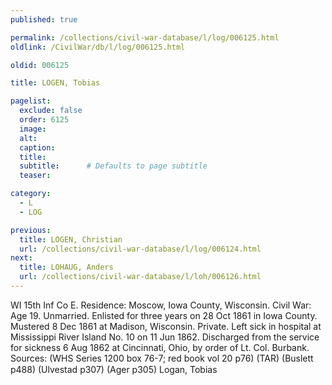 ```yaml
---
published: true

permalink: /collections/civil-war-database/l/log/006125.html
oldlink: /CivilWar/db/l/log/006125.html

oldid: 006125

title: LOGEN, Tobias

pagelist:
  exclude: false
  order: 6125
  image: 
  alt:
  caption:
  title:
  subtitle:      # Defaults to page subtitle
  teaser:

category: 
  - L 
  - LOG

previous:
  title: LOGEN, Christian
  url: /collections/civil-war-database/l/log/006124.html  
next:
  title: LOHAUG, Anders
  url: /collections/civil-war-database/l/loh/006126.html   
---
```

WI 15th Inf Co E. Residence: Moscow, Iowa County, Wisconsin. Civil War: Age 19. Unmarried. Enlisted for three years on 28 Oct 1861 in Iowa County. Mustered 8 Dec 1861 at Madison, Wisconsin. Private. Left sick in hospital at Mississippi River Island No. 10 on 11 Jun 1862. Discharged from the service for sickness 6 Aug 1862 at Cincinnati, Ohio, by order of Lt. Col. Burbank. Sources: (WHS Series 1200 box 76-7; red book vol 20 p76) (TAR) (Buslett p488) (Ulvestad p307) (Ager p305) &#147;Logan, Tobias&#148;